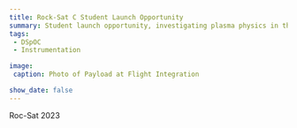 ```yaml
---
title: Rock-Sat C Student Launch Opportunity
summary: Student launch opportunity, investigating plasma physics in the upper ionosphere.
tags:
 - DSpOC
 - Instrumentation

image:
 caption: Photo of Payload at Flight Integration

show_date: false
---
```


Roc-Sat 2023